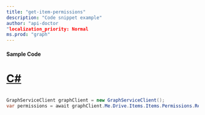 ```yaml
---
title: "get-item-permissions"
description: "Code snippet example" 
author: "api-doctor
"localization_priority: Normal
ms.prod: "graph"
--- 
```

#### Sample Code
# [C#](#tab/Csharp)

```C#

GraphServiceClient graphClient = new GraphServiceClient();
var permissions = await graphClient.Me.Drive.Items.Items.Permissions.Request().GetAsync();

```